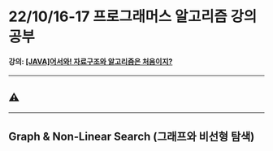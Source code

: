 # 22/10/16-17 프로그래머스 알고리즘 강의 공부
#### 강의: [[JAVA]어서와! 자료구조와 알고리즘은 처음이지?](https://school.programmers.co.kr/learn/courses/13577)
***

## ⚠

*** 

## Graph & Non-Linear Search (그래프와 비선형 탐색)